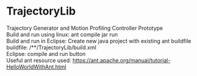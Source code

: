 # TrajectoryLib
Trajectory Generator and Motion Profiling Controller Prototype <br />
Build and run using linux: ant compile jar run <br />
Build and run in Eclipse: Create new java project with existing ant buildfile <br />
                           buildfile: /**/TrajectoryLib/build.xml <br />
                           Eclipse: compile and run button <br />
Useful ant resource used: https://ant.apache.org/manual/tutorial-HelloWorldWithAnt.html <br />                            
